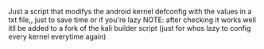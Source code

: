 Just a script that modifys the android kernel defconfig with the values in a txt file,, just to save time or if you're lazy 
NOTE: after checking it works well itll be added to a fork of the kali builder script (just for whos lazy to config every kernel everytime again)
